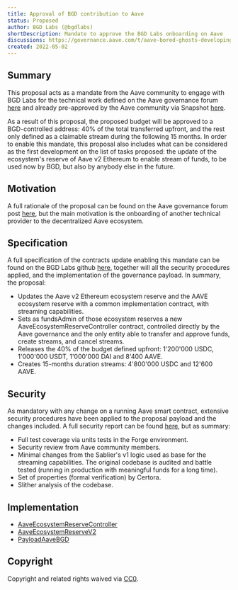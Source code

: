 ```yaml
---
title: Approval of BGD contribution to Aave
status: Proposed
author: BGD Labs (@bgdlabs)
shortDescription: Mandate to approve the BGD Labs onboarding on Aave
discussions: https://governance.aave.com/t/aave-bored-ghosts-developing-bgd/7527
created: 2022-05-02
---
```



## Summary

This proposal acts as a mandate from the Aave community to engage with BGD Labs for the technical work defined on the Aave governance forum [here](https://governance.aave.com/t/aave-bored-ghosts-developing-bgd/7527) and already pre-approved by the Aave community via Snapshot [here](https://snapshot.org/#/aave.eth/proposal/0x10e6378f193ec4a2953b3ca73b86947586676250191346a90ed4c83593f14883).

As a result of this proposal, the proposed budget will be approved to a BGD-controlled address: 40% of the total transferred upfront, and the rest only defined as a claimable stream during the following 15 months.
In order to enable this mandate, this proposal also includes what can be considered as the first development on the list of tasks proposed: the update of the ecosystem's reserve of Aave v2 Ethereum to enable stream of funds, to be used now by BGD, but also by anybody else in the future.

## Motivation

A full rationale of the proposal can be found on the Aave governance forum post [here](https://governance.aave.com/t/aave-bored-ghosts-developing-bgd/7527), but the main motivation is the onboarding of another technical provider to the decentralized Aave ecosystem.

## Specification

A full specification of the contracts update enabling this mandate can be found on the BGD Labs github [here](https://github.com/bgd-labs/aave-ecosystem-reserve-v2), together will all the security procedures applied, and the implementation of the governance payload.
In summary, the proposal:
- Updates the Aave v2 Ethereum ecosystem reserve and the AAVE ecosystem reserve with a common implementation contract, with streaming capabilities.
- Sets as fundsAdmin of those ecosystem reserves a new AaveEcosystemReserveController contract, controlled directly by the Aave governance and the only entity able to transfer and approve funds, create streams, and cancel streams.
- Releases the 40% of the budget defined upfront: 1'200'000 USDC, 1'000'000 USDT, 1'000'000 DAI and 8'400 AAVE.
- Creates 15-months duration streams: 4'800'000 USDC and 12'600 AAVE.

## Security
As mandatory with any change on a running Aave smart contract, extensive security procedures have been applied to the proposal payload and the changes included. A full security report can be found [here](https://github.com/bgd-labs/aave-ecosystem-reserve-v2#security), but as summary:
- Full test coverage via units tests in the Forge environment.
- Security review from Aave community members.
- Minimal changes from the Sablier's v1 logic used as base for the streaming capabilities. The original codebase is audited and battle tested (running in production with meaningful funds for a long time).
- Set of properties (formal verification) by Certora.
- Slither analysis of the codebase.

## Implementation

- [AaveEcosystemReserveController](https://etherscan.io/address/0x3d569673daa0575c936c7c67c4e6aeda69cc630c#code)
- [AaveEcosystemReserveV2](https://etherscan.io/address/0x1aa435ed226014407fa6b889e9d06c02b1a12af3#code)
- [PayloadAaveBGD](https://etherscan.io/address/0x1e12071bd95341aa92fcba1513c714f9f49282a4#code)

## Copyright

Copyright and related rights waived via [CC0](https://creativecommons.org/publicdomain/zero/1.0/).